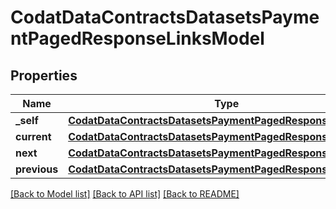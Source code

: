 # CodatDataContractsDatasetsPaymentPagedResponseLinksModel

## Properties
Name | Type | Description | Notes
------------ | ------------- | ------------- | -------------
**_self** | [**CodatDataContractsDatasetsPaymentPagedResponseHrefModel**](CodatDataContractsDatasetsPaymentPagedResponseHrefModel.md) |  | [optional] 
**current** | [**CodatDataContractsDatasetsPaymentPagedResponseHrefModel**](CodatDataContractsDatasetsPaymentPagedResponseHrefModel.md) |  | [optional] 
**next** | [**CodatDataContractsDatasetsPaymentPagedResponseHrefModel**](CodatDataContractsDatasetsPaymentPagedResponseHrefModel.md) |  | [optional] 
**previous** | [**CodatDataContractsDatasetsPaymentPagedResponseHrefModel**](CodatDataContractsDatasetsPaymentPagedResponseHrefModel.md) |  | [optional] 

[[Back to Model list]](../README.md#documentation-for-models) [[Back to API list]](../README.md#documentation-for-api-endpoints) [[Back to README]](../README.md)

